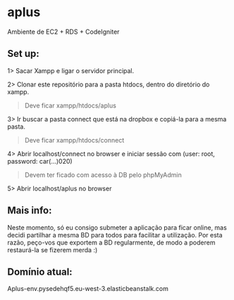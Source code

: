 # aplus

Ambiente de EC2 + RDS + CodeIgniter

## Set up:

1> Sacar Xampp e ligar o servidor principal.

2> Clonar este repositório para a pasta htdocs, dentro do diretório do xampp.
> Deve ficar xampp/htdocs/aplus

3> Ir buscar a pasta connect que está na dropbox e copiá-la para a mesma pasta.
> Deve ficar xampp/htdocs/connect

4> Abrir localhost/connect no browser e iniciar sessão com (user: root, password: car(...)020)
> Devem ter ficado com acesso à DB pelo phpMyAdmin

5> Abrir localhost/aplus no browser

## Mais info:

Neste momento, só eu consigo submeter a aplicação para ficar online, mas decidi partilhar a mesma BD para todos para facilitar a utilização. Por esta razão, peço-vos que exportem a BD regularmente, de modo a poderem restaurá-la se fizerem merda :)

## Domínio atual:
Aplus-env.pysedehqf5.eu-west-3.elasticbeanstalk.com